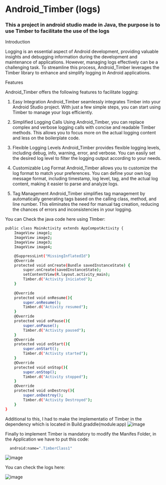 # Android_Timber (logs)
### This a project in android studio made in Java, the purpose is to use Timber to facilitate the use of the logs 

Introduction

Logging is an essential aspect of Android development, providing valuable insights and debugging information during the development and maintenance of applications. However, managing logs effectively can be a challenging task. To streamline this process, Android_Timber leverages the Timber library to enhance and simplify logging in Android applications.

Features

Android_Timber offers the following features to facilitate logging:

1. Easy Integration
Android_Timber seamlessly integrates Timber into your Android Studio project. With just a few simple steps, you can start using Timber to manage your logs efficiently.

2. Simplified Logging Calls
Using Android_Timber, you can replace complex and verbose logging calls with concise and readable Timber methods. This allows you to focus more on the actual logging content and less on the boilerplate code.

3. Flexible Logging Levels
Android_Timber provides flexible logging levels, including debug, info, warning, error, and verbose. You can easily set the desired log level to filter the logging output according to your needs.

4. Customizable Log Format
Android_Timber allows you to customize the log format to match your preferences. You can define your own log message format, including timestamp, log level, tag, and the actual log content, making it easier to parse and analyze logs.

5. Tag Management
Android_Timber simplifies tag management by automatically generating tags based on the calling class, method, and line number. This eliminates the need for manual tag creation, reducing the chances of errors and inconsistencies in your logging.

You can Check the java code here using TImber:

```bash
public class MainActivity extends AppCompatActivity {
    ImageView image1;
    ImageView image2;
    ImageView image3;
    ImageView image4;

    @SuppressLint("MissingInflatedId")
    @Override
    protected void onCreate(Bundle savedInstanceState) {
        super.onCreate(savedInstanceState);
        setContentView(R.layout.activity_main);
        Timber.d("Activity Iniciated");        
    }
    
    @Override
    protected void onResume(){
        super.onResume();
        Timber.d("Activity resumed");
    }
    @Override
    protected void onPause(){
        super.onPause();
        Timber.d("Activity paused");
    }
    @Override
    protected void onStart(){
        super.onStart();
        Timber.d("Activity started");
    }
    @Override
    protected void onStop(){
        super.onStop();
        Timber.d("Activity stopped");
    }
    @Override
    protected void onDestroy(){
        super.onDestroy();
        Timber.d("Activity Destroyed");
    }
}
```

Additional to this, I had to make the implementatio of Timber in the dependency which is located in Build.graddle(module:app)
![image](https://github.com/juliaigz/Android_Timber/assets/40221707/603fc75a-a09b-4f78-9d6f-25bdace01d0e)

Finally to implement Timber is mandatory to modify the Manifes Folder, in the Application we have to put this code:
```bash
  android:name=".TimberClass1"
```
![image](https://github.com/juliaigz/Android_Timber/assets/40221707/fd890a46-b0db-46b7-bef8-5d9f881a74ea)

You can check the logs here: 

![image](https://github.com/juliaigz/Android_Timber/assets/40221707/16aff680-c0b5-48b6-882c-897c36586fbf)

